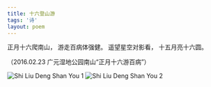 ```yaml
---
title: 十六登山游
tags: '诗'
layout: poem
---
```


正月十六爬南山，
游走百病体强健。
遥望星空对影看，
十五月亮十六圆。

（2016.02.23 广元湿地公园南山“正月十六游百病”）

![Shi Liu Deng Shan You 1](poems/shi-liu-deng-shan-you-1.jpg)
![Shi Liu Deng Shan You 2](poems/shi-liu-deng-shan-you-2.jpg)

